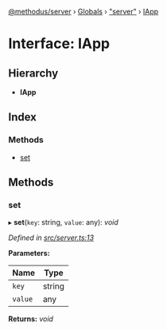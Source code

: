 [@methodus/server](../README.md) › [Globals](../globals.md) › ["server"](../modules/_server_.md) › [IApp](_server_.iapp.md)

# Interface: IApp

## Hierarchy

* **IApp**

## Index

### Methods

* [set](_server_.iapp.md#set)

## Methods

###  set

▸ **set**(`key`: string, `value`: any): *void*

*Defined in [src/server.ts:13](https://github.com/nodulusteam/methodus.dev/blob/9fa5503/modules/platform/server/src/server.ts#L13)*

**Parameters:**

Name | Type |
------ | ------ |
`key` | string |
`value` | any |

**Returns:** *void*
